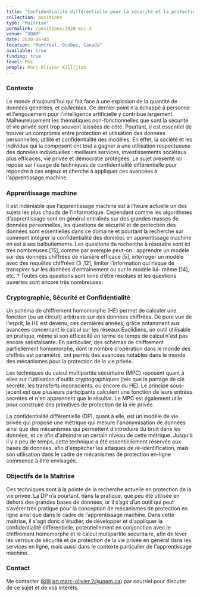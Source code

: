 ```yaml
---
title: "Confidentialité différentielle pour la sécurité et la protection de la vie-privée en-ligne"
collection: positions
type: "Maitrise"
permalink: /positions/2020-msc-3
venue: "UQAM"
date: 2020-06-03
location: "Montreal, Quebec, Canada"
available: true
funding: true
level: MSc
people: Marc-Olivier Killijian
---
```

### Contexte

Le monde d'aujourd'hui qui fait face à une explosion de la quantité de données générées, et *collectées*. Ce dernier point n'a échappé à personne et l'engouement pour l'intelligence artificielle y contribue largement. Malheureusement les thématiques non-fonctionnelles que sont la sécurité et vie privée sont trop souvent laissées de côté. Pourtant, il est essentiel de trouver un compromis entre protection et utilisation des données personnelles, utilité et confidentialité des modèles. En effet, la société et les individus qui la composent ont tout à gagner à une utilisation respectueuse des données individuelles : meilleurs services, investissements sociétaux plus efficaces, vie privée et démocratie protégées. Le sujet présenté ici repose sur l'usage de techniques de confidentialité différentielle pour répondre à ces enjeux et cherche à appliquer ces avancées à l'apprentissage machine.


### Apprentissage machine

Il est indéniable que l’apprentissage machine est à l’heure actuelle un des sujets les plus chauds de l’informatique. Cependant comme les algorithmes d’apprentissage sont en général entraînés sur des grandes masses de données personnelles, les questions de sécurité et de protection des données sont essentielles dans ce domaine et pourtant la recherche sur comment intégrer la confidentialité des données en apprentissage machine en est à ses balbutiements. Les questions de recherche à résoudre sont ici très nombreuses [15], comme par exemple peut-on : apprendre un modèle sur des données chiffrées de manière efficace [5], interroger un modèle avec des requêtes chiffrées [3 ,12], limiter l’information qui risque de transpirer sur les données d’entraînement ou sur le modèle lui- même [14], etc. ? Toutes ces questions sont loins d’être résolues et les questions ouvertes sont encore très nombreuses.

### Cryptographie, Sécurité et Confidentialité

Un schéma de chiffrement homomorphe (HE) permet de calculer une fonction (ou un circuit) arbitraire sur des données chiffrées. De pure vue de l'esprit, le HE est devenu, ces dernières années, grâce notamment aux avancées concernant le calcul sur les réseaux Euclidiens, un outil utilisable en pratique, même si son efficacité en terme de temps de calcul n'est pas encore satisfaisante. En particulier, des schémas de chiffrement partiellement homomorphe, dont le nombre d'opération dans le monde des chiffrés est paramétré, ont permis des avancées notables dans le monde des mécanismes pour la protection de la vie privée.

Les techniques du calcul multipartite sécuritaire (MPC) reposent quant à elles sur l'utilisation d'outils cryptographiques (tels que le partage de clé secrète, les transferts inconscients, ou encore du HE). Le principe sous-jacent est que plusieurs participants calculent une fonction de leurs entrées secrètes et n'en apprennent que le résultat. Le MPC est également utile pour construire des primitives de protection de la vie privée.

La confidentialité différentielle (DP), quant à elle, est un modèle de vie privée qui propose une métrique qui mesure l'anonymisation de données ainsi que des mécanismes qui permettent d'introduire du bruit dans les données, et ce afin d'atteindre un certain niveau de cette métrique. Jusqu'à il y a peu de temps, cette technique a été essentiellement réservée aux bases de données, afin d'empêcher les attaques de ré-identification, mais son utilisation dans le cadre de mécanismes de protection en-ligne commence à être envisagée.

### Objectifs de la Maitrise

Ces techniques sont à la pointe de la recherche actuelle en protection de la vie privée. La DP n’a pourtant, dans la pratique, que peu été utilisée en dehors des grandes bases de données, or il s’agit d’un outil qui peut s’avérer très pratique pour la conception de mécanismes de protection en ligne ainsi que dans le cadre de l’apprentissage machine.  Dans cette maitrise, il s'agit donc d'étudier, de développer et d'appliquer la confidentialité différentielle, potentiellement en conjonction avec le chiffrement homomorphe et le calcul multipartite sécuritaire, afin de lever les verrous de sécurité et de protection de la vie privée en général dans les services en ligne, mais aussi dans le contexte particulier de l'apprentissage machine.

### Contact

Me contacter ([killijian.marc-olivier.2@uqam.ca](killijian.marc-olivier.2@uqam.ca)) par courriel pour discuter de ce sujet et de vos intérêts.
